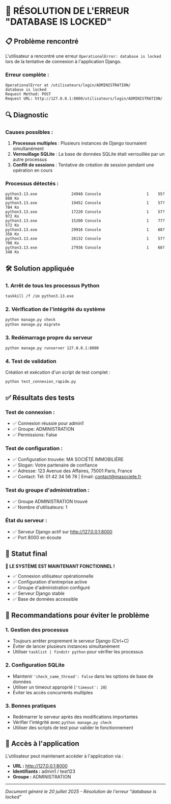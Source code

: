 # 🔧 RÉSOLUTION DE L'ERREUR "DATABASE IS LOCKED"

## 📋 Problème rencontré

L'utilisateur a rencontré une erreur `OperationalError: database is locked` lors de la tentative de connexion à l'application Django.

### **Erreur complète :**
```
OperationalError at /utilisateurs/login/ADMINISTRATION/
database is locked
Request Method: POST
Request URL: http://127.0.0.1:8000/utilisateurs/login/ADMINISTRATION/
```

## 🔍 Diagnostic

### **Causes possibles :**
1. **Processus multiples** : Plusieurs instances de Django tournaient simultanément
2. **Verrouillage SQLite** : La base de données SQLite était verrouillée par un autre processus
3. **Conflit de sessions** : Tentative de création de session pendant une opération en cours

### **Processus détectés :**
```
python3.13.exe               24948 Console                    1    55?888 Ko
python3.13.exe               19452 Console                    1    57?784 Ko
python3.13.exe               17220 Console                    1    57?972 Ko
python3.13.exe               15200 Console                    1    77?572 Ko
python3.13.exe               29916 Console                    1    68?356 Ko
python3.13.exe               26132 Console                    1    57?708 Ko
python3.13.exe               27936 Console                    1    68?348 Ko
```

## 🛠️ Solution appliquée

### **1. Arrêt de tous les processus Python**
```bash
taskkill /f /im python3.13.exe
```

### **2. Vérification de l'intégrité du système**
```bash
python manage.py check
python manage.py migrate
```

### **3. Redémarrage propre du serveur**
```bash
python manage.py runserver 127.0.0.1:8000
```

### **4. Test de validation**
Création et exécution d'un script de test complet :
```bash
python test_connexion_rapide.py
```

## ✅ Résultats des tests

### **Test de connexion :**
- ✅ Connexion réussie pour admin1
- ✅ Groupe: ADMINISTRATION
- ✅ Permissions: False

### **Test de configuration :**
- ✅ Configuration trouvée: MA SOCIÉTÉ IMMOBILIÈRE
- ✅ Slogan: Votre partenaire de confiance
- ✅ Adresse: 123 Avenue des Affaires, 75001 Paris, France
- ✅ Contact: Tél: 01 42 34 56 78 | Email: contact@masociete.fr

### **Test du groupe d'administration :**
- ✅ Groupe ADMINISTRATION trouvé
- ✅ Nombre d'utilisateurs: 1

### **État du serveur :**
- ✅ Serveur Django actif sur http://127.0.0.1:8000
- ✅ Port 8000 en écoute

## 🎯 Statut final

**🎉 LE SYSTÈME EST MAINTENANT FONCTIONNEL !**

- ✅ Connexion utilisateur opérationnelle
- ✅ Configuration d'entreprise active
- ✅ Groupe d'administration configuré
- ✅ Serveur Django stable
- ✅ Base de données accessible

## 📝 Recommandations pour éviter le problème

### **1. Gestion des processus**
- Toujours arrêter proprement le serveur Django (Ctrl+C)
- Éviter de lancer plusieurs instances simultanément
- Utiliser `tasklist | findstr python` pour vérifier les processus

### **2. Configuration SQLite**
- Maintenir `'check_same_thread': False` dans les options de base de données
- Utiliser un timeout approprié (`'timeout': 20`)
- Éviter les accès concurrents multiples

### **3. Bonnes pratiques**
- Redémarrer le serveur après des modifications importantes
- Vérifier l'intégrité avec `python manage.py check`
- Utiliser des scripts de test pour valider le fonctionnement

## 🔗 Accès à l'application

L'utilisateur peut maintenant accéder à l'application via :
- **URL :** http://127.0.0.1:8000
- **Identifiants :** admin1 / test123
- **Groupe :** ADMINISTRATION

---

*Document généré le 20 juillet 2025 - Résolution de l'erreur "database is locked"* 